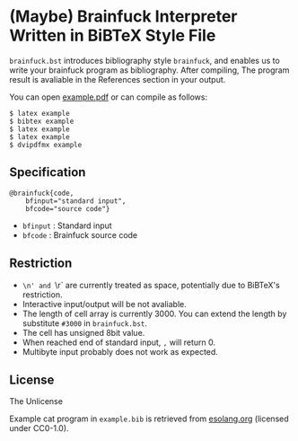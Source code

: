 # (Maybe) Brainfuck Interpreter Written in BiBTeX Style File

`brainfuck.bst` introduces bibliography style `brainfuck`, and enables us to write your brainfuck program as bibliography.
After compiling, The program result is avaliable in the References section in your output.

You can open [example.pdf](https://github.com/hiromi-mi/bibtexstyle-brainfuck/blob/main/example.pdf) or can compile as follows:
```
$ latex example
$ bibtex example
$ latex example
$ latex example
$ dvipdfmx example
```

## Specification

```
@brainfuck{code,
    bfinput="standard input",
    bfcode="source code"}
```

* `bfinput` : Standard input
* `bfcode` : Brainfuck source code

## Restriction
* `\n' and `\r` are currently treated as space, potentially due to BiBTeX's restriction.
* Interactive input/output will be not avaliable.
* The length of cell array is currently 3000. You can extend the length by substitute `#3000` in `brainfuck.bst`.
* The cell has unsigned 8bit value.
* When reached end of standard input, `,` will return 0.
* Multibyte input probably does not work as expected.

## License
The Unlicense

Example cat program in `example.bib` is retrieved from [esolang.org](https://esolangs.org/wiki/Brainfuck#Cat) (licensed under CC0-1.0).
